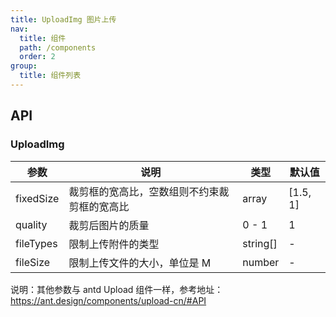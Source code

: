 ```yaml
---
title: UploadImg 图片上传
nav:
  title: 组件
  path: /components
  order: 2
group:
  title: 组件列表
---
```


## API

### UploadImg

| 参数      | 说明                                         | 类型     | 默认值   |
| --------- | -------------------------------------------- | -------- | -------- |
| fixedSize | 裁剪框的宽高比，空数组则不约束裁剪框的宽高比 | array    | [1.5, 1] |
| quality   | 裁剪后图片的质量                             | 0 - 1    | 1        |
| fileTypes | 限制上传附件的类型                           | string[] | -        |
| fileSize  | 限制上传文件的大小，单位是 M                 | number   | -        |

说明：其他参数与 antd Upload 组件一样，参考地址：https://ant.design/components/upload-cn/#API
